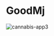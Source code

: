 # GoodMj

![cannabis-app3](https://github.com/user-attachments/assets/d3cde880-90fd-4d11-ac1b-9d3c64cff556)
